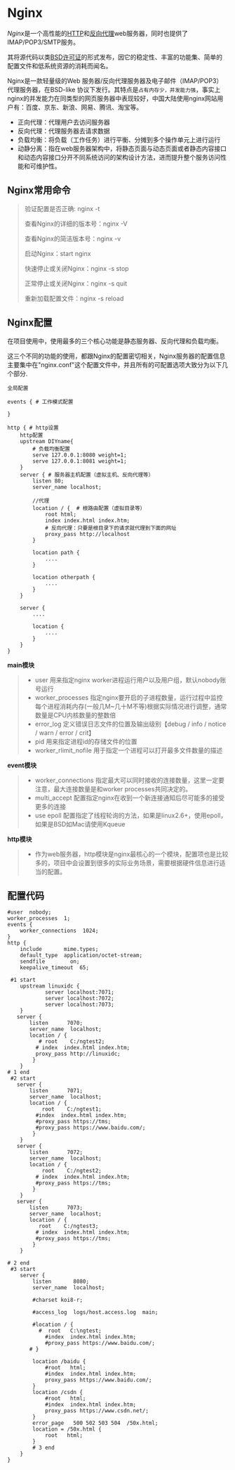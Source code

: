 # Nginx

*Nginx*是一个高性能的[HTTP](https://baike.baidu.com/item/HTTP)和[反向代理](https://baike.baidu.com/item/反向代理/7793488)web服务器，同时也提供了IMAP/POP3/SMTP服务。

其将源代码以类[BSD许可证](https://baike.baidu.com/item/BSD许可证/10642412)的形式发布，因它的稳定性、丰富的功能集、简单的配置文件和低系统资源的消耗而闻名。

Nginx是一款轻量级的Web 服务器/反向代理服务器及电子邮件（IMAP/POP3）代理服务器，在BSD-like 协议下发行。其特点是`占有内存少，并发能力强`，事实上nginx的并发能力在同类型的网页服务器中表现较好，中国大陆使用nginx网站用户有：百度、京东、新浪、网易、腾讯、淘宝等。

- 正向代理：代理用户去访问服务器
- 反向代理：代理服务器去请求数据
- 负载均衡：将负载（工作任务）进行平衡、分摊到多个操作单元上进行运行
- 动静分离：指在web服务器架构中，将静态页面与动态页面或者静态内容接口和动态内容接口分开不同系统访问的架构设计方法，进而提升整个服务访问性能和可维护性。

## Nginx常用命令

> 验证配置是否正确: nginx  -t  
>
> 查看Nginx的详细的版本号：nginx  -V  
>
> 查看Nginx的简洁版本号：nginx  -v  
>
> 启动Nginx：start  nginx 
>
> 快速停止或关闭Nginx：nginx   -s   stop 
>
> 正常停止或关闭Nginx：nginx   -s   quit 
>
> 重新加载配置文件：nginx   -s  reload

## Nginx配置

在项目使用中，使用最多的三个核心功能是静态服务器、反向代理和负载均衡。

这三个不同的功能的使用，都跟Nginx的配置密切相关，Nginx服务器的配置信息主要集中在"nginx.conf"这个配置文件中，并且所有的可配置选项大致分为以下几个部分.

```nginx
全局配置

events { # 工作模式配置

}

http { # http设置
    http配置
    upstream DIYname{
        # 负载均衡配置
        serve 127.0.0.1:8080 weight=1;
        serve 127.0.0.1:8081 weight=1;
    }
    server { # 服务器主机配置（虚拟主机、反向代理等）
        listen 80;
        server_name localhost;
        
        //代理
        location / {  # 根路由配置（虚拟目录等）
            root html;
            index index.html index.htm;
            # 反向代理：只要是根目录下的请求就代理到下面的网址
            proxy_pass http://localhost
        }

        location path {
            ....
        }

        location otherpath {
            ....
        }
    }
 
    server {
        ....

        location {
            ....
        }
    }
}
```
**main模块**

> - user    用来指定nginx worker进程运行用户以及用户组，默认nobody账号运行
> -  worker_processes    指定nginx要开启的子进程数量，运行过程中监控每个进程消耗内存(一般几M~几十M不等)根据实际情况进行调整，通常数量是CPU内核数量的整数倍
> -  error_log    定义错误日志文件的位置及输出级别【debug / info / notice / warn / error / crit】
> -  pid    用来指定进程id的存储文件的位置
> -  worker_rlimit_nofile    用于指定一个进程可以打开最多文件数量的描述


**event模块**

>- worker_connections    指定最大可以同时接收的连接数量，这里一定要注意，最大连接数量是和worker processes共同决定的。
>- multi_accept    配置指定nginx在收到一个新连接通知后尽可能多的接受更多的连接
>- use epoll    配置指定了线程轮询的方法，如果是linux2.6+，使用epoll，如果是BSD如Mac请使用Kqueue

**http模块**

>- 作为web服务器，http模块是nginx最核心的一个模块，配置项也是比较多的，项目中会设置到很多的实际业务场景，需要根据硬件信息进行适当的配置。

## 配置代码

```nginx
#user  nobody;
worker_processes  1;
events {
    worker_connections  1024;
}
http {
    include       mime.types;
    default_type  application/octet-stream;
    sendfile        on;
    keepalive_timeout  65;

 #1 start
	upstream linuxidc {
			server localhost:7071;
			server localhost:7072;
			server localhost:7073;
	}
   server {
       listen      7070;
       server_name  localhost;
       location / {
          # root    C:/ngtest2;
         # index  index.html index.htm;
         proxy_pass http://linuxidc;
        }
    }
# 1 end
 #2 start
   server {
       listen      7071;
       server_name  localhost;
       location / {
           root    C:/ngtest1;
         #index  index.html index.htm;
         #proxy_pass https://tms;
         #proxy_pass https://www.baidu.com/;
        }
    }
   server {
       listen      7072;
       server_name  localhost;
       location / {
           root    C:/ngtest2;
         # index  index.html index.htm;
         #proxy_pass https://tms;
        }
    }
   server {
       listen      7073;
       server_name  localhost;
       location / {
          root    C:/ngtest3;
         # index  index.html index.htm;
         #proxy_pass https://tms;
        }
    }

# 2 end
 #3 start
    server {
        listen       8080;
        server_name  localhost;

        #charset koi8-r;

        #access_log  logs/host.access.log  main;
        
        #location / {
          #  root   C:\ngtest;
            #index  index.html index.htm;
            #proxy_pass https://www.baidu.com/;
       # }

        location /baidu {
            #root   html;
            #index  index.html index.htm;
            proxy_pass https://www.baidu.com/;
        }
        location /csdn {
            #root   html;
            #index  index.html index.htm;
            proxy_pass https://www.csdn.net/;
        }
        error_page   500 502 503 504  /50x.html;
        location = /50x.html {
            root   html;
        }
        # 3 end
    }
}
```



